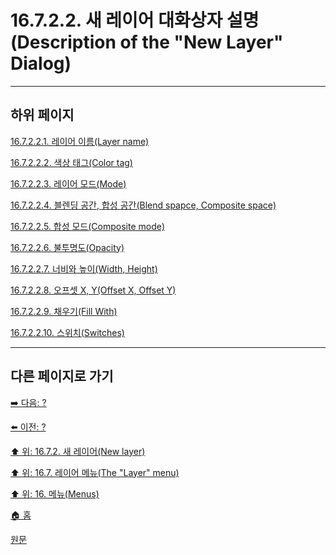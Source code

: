 # 16.7.2.2. 새 레이어 대화상자 설명(Description of the "New Layer" Dialog)

***

## 하위 페이지

[16.7.2.2.1. 레이어 이름(Layer name)](./16-07-02-02-01-layer_name.md)

[16.7.2.2.2. 색상 태그(Color tag)](./16-07-02-02-02-color_tag.md)

[16.7.2.2.3. 레이어 모드(Mode)](./16-07-02-02-03-mode.md)

[16.7.2.2.4. 블렌딩 공간, 합성 공간(Blend spapce, Composite space)](./16-07-02-02-04-blend_space_n_composite_space.md)

[16.7.2.2.5. 합성 모드(Composite mode)](./16-07-02-02-05-composite_mode.md)

[16.7.2.2.6. 불투명도(Opacity)](./16-07-02-02-06-opacity.md)

[16.7.2.2.7. 너비와 높이(Width, Height)](./16-07-02-02-07-width_n_height.md)

[16.7.2.2.8. 오프셋 X, Y(Offset X, Offset Y)](./16-07-02-02-08-offset_x_n_offset_y.md)

[16.7.2.2.9. 채우기(Fill With)](./16-07-02-02-09-fill_with.md)

[16.7.2.2.10. 스위치(Switches)](./16-07-02-02-10-switches.md)

***

## 다른 페이지로 가기

[➡️ 다음: ?]()

[⬅️ 이전: ?]()

[⬆️ 위: 16.7.2. 새 레이어(New layer)](./16-07-02-00-new_layer.md)

[⬆️ 위: 16.7. 레이어 메뉴(The "Layer" menu)](./16-07-00-the-layer-menu.md)

[⬆️ 위: 16. 메뉴(Menus)](./16-00-menus.md)

[🏠 홈](./00-home.md)

[원문](https://docs.gimp.org/2.10/ko/gimp-layer-new.html#gimp-new-layer-dialog)